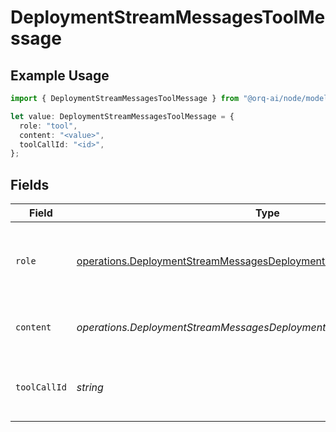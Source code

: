 # DeploymentStreamMessagesToolMessage

## Example Usage

```typescript
import { DeploymentStreamMessagesToolMessage } from "@orq-ai/node/models/operations";

let value: DeploymentStreamMessagesToolMessage = {
  role: "tool",
  content: "<value>",
  toolCallId: "<id>",
};
```

## Fields

| Field                                                                                                                                                          | Type                                                                                                                                                           | Required                                                                                                                                                       | Description                                                                                                                                                    |
| -------------------------------------------------------------------------------------------------------------------------------------------------------------- | -------------------------------------------------------------------------------------------------------------------------------------------------------------- | -------------------------------------------------------------------------------------------------------------------------------------------------------------- | -------------------------------------------------------------------------------------------------------------------------------------------------------------- |
| `role`                                                                                                                                                         | [operations.DeploymentStreamMessagesDeploymentsRequestRequestBody5Role](../../models/operations/deploymentstreammessagesdeploymentsrequestrequestbody5role.md) | :heavy_check_mark:                                                                                                                                             | The role of the messages author, in this case tool.                                                                                                            |
| `content`                                                                                                                                                      | *operations.DeploymentStreamMessagesDeploymentsRequestContent*                                                                                                 | :heavy_check_mark:                                                                                                                                             | The contents of the tool message.                                                                                                                              |
| `toolCallId`                                                                                                                                                   | *string*                                                                                                                                                       | :heavy_check_mark:                                                                                                                                             | Tool call that this message is responding to.                                                                                                                  |